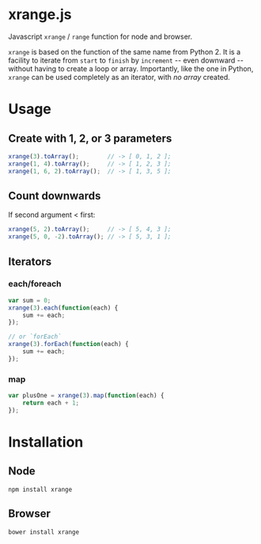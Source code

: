 # xrange.js

Javascript `xrange` / `range` function for node and browser.

`xrange` is based on the function of the same name from Python 2. It is a facility to iterate from `start` to `finish` by `increment` -- even downward -- without having to create a loop or array. Importantly, like the one in Python, `xrange` can be used completely as an iterator, with *no array* created.

# Usage

## Create with 1, 2, or 3 parameters

```js
xrange(3).toArray();        // -> [ 0, 1, 2 ];
xrange(1, 4).toArray();     // -> [ 1, 2, 3 ];
xrange(1, 6, 2).toArray();  // -> [ 1, 3, 5 ];
```

## Count downwards

If second argument < first:

```js
xrange(5, 2).toArray();     // -> [ 5, 4, 3 ];
xrange(5, 0, -2).toArray(); // -> [ 5, 3, 1 ];
```

## Iterators

### each/foreach

```js
var sum = 0;
xrange(3).each(function(each) {
    sum += each;
});

// or `forEach`
xrange(3).forEach(function(each) {
    sum += each;
});
```

### map

```js
var plusOne = xrange(3).map(function(each) {
    return each + 1;
});
```

# Installation

## Node

    npm install xrange

## Browser

    bower install xrange 
